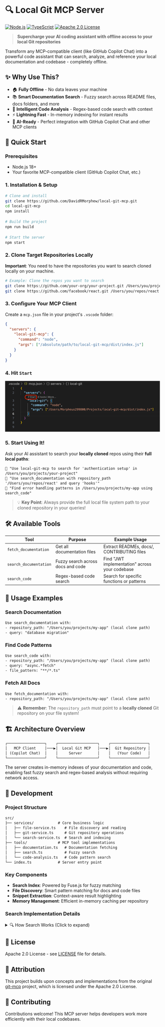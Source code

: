 # 🔍 Local Git MCP Server

[![Node.js](https://img.shields.io/badge/node-%3E%3D18-brightgreen)](https://nodejs.org/)
[![TypeScript](https://img.shields.io/badge/typescript-5.0+-blue)](https://www.typescriptlang.org/)
[![Apache 2.0 License](https://img.shields.io/badge/license-Apache%202.0-green)](LICENSE)

> **Supercharge your AI coding assistant with offline access to your local Git repositories**

Transform any MCP-compatible client (like GitHub Copilot Chat) into a powerful code assistant that can search, analyze, and reference your local documentation and codebase - completely offline.

## ✨ Why Use This?

- 🏠 **Fully Offline** - No data leaves your machine
- 📚 **Smart Documentation Search** - Fuzzy search across README files, docs folders, and more
- 🔎 **Intelligent Code Analysis** - Regex-based code search with context
- ⚡ **Lightning Fast** - In-memory indexing for instant results
- 🤖 **AI-Ready** - Perfect integration with GitHub Copilot Chat and other MCP clients

## 🚀 Quick Start

### Prerequisites

- Node.js 18+
- Your favorite MCP-compatible client (GitHub Copilot Chat, etc.)

### 1. Installation & Setup

```bash
# Clone and install
git clone https://github.com/DavidRMorphew/local-git-mcp.git
cd local-git-mcp
npm install

# Build the project
npm run build

# Start the server
npm start
```

### 2. Clone Target Repositories Locally

**Important**: You need to have the repositories you want to search cloned locally on your machine.

```bash
# Example: Clone the repos you want to search
git clone https://github.com/your-org/your-project.git /Users/you/projects/your-project
git clone https://github.com/facebook/react.git /Users/you/repos/react
```

### 3. Configure Your MCP Client

Create a `mcp.json` file in your project's `.vscode` folder:

```json
{
  "servers": {
    "local-git-mcp": {
      "command": "node",
      "args": ["/absolute/path/to/local-git-mcp/dist/index.js"]
    }
  }
}
```

### 4. Hit `Start`

![Start MCP](public/startmcp.png)

### 5. Start Using It!

Ask your AI assistant to search your **locally cloned** repos using their **full local paths**:

```
💬 "Use local-git-mcp to search for 'authentication setup' in /Users/you/projects/your-project"
💬 "Use search_documentation with repository_path '/Users/you/repos/react' and query 'hooks'"
💬 "Find error handling patterns in /Users/you/projects/my-app using search_code"
```

> 💡 **Key Point**: Always provide the full local file system path to your cloned repository in your queries!

## 🛠 Available Tools

| Tool                   | Purpose                           | Example Usage                                  |
| ---------------------- | --------------------------------- | ---------------------------------------------- |
| `fetch_documentation`  | Get all documentation files       | Extract READMEs, docs/, CONTRIBUTING files     |
| `search_documentation` | Fuzzy search across docs and code | Find "JWT implementation" across your codebase |
| `search_code`          | Regex-based code search           | Search for specific functions or patterns      |

## 📖 Usage Examples

### Search Documentation

```
Use search_documentation with:
- repository_path: "/Users/you/projects/my-app" (local clone path)
- query: "database migration"
```

### Find Code Patterns

```
Use search_code with:
- repository_path: "/Users/you/projects/my-app" (local clone path)
- query: "async.*fetch"
- file_pattern: "**/*.ts"
```

### Fetch All Docs

```
Use fetch_documentation with:
- repository_path: "/Users/you/projects/my-app" (local clone path)
```

> ⚠️ **Remember**: The `repository_path` must point to a **locally cloned** Git repository on your file system!

## 🏗 Architecture Overview

```
┌─────────────────┐    ┌──────────────────┐    ┌─────────────────┐
│   MCP Client    │───▶│  Local Git MCP   │───▶│  Git Repository │
│ (Copilot Chat)  │    │     Server       │    │   (Your Code)   │
└─────────────────┘    └──────────────────┘    └─────────────────┘
```

The server creates in-memory indexes of your documentation and code, enabling fast fuzzy search and regex-based analysis without requiring network access.

## 🔧 Development

### Project Structure

```
src/
├── services/           # Core business logic
│   ├── file-service.ts    # File discovery and reading
│   ├── git-service.ts     # Git repository operations
│   └── search-service.ts  # Search and indexing
├── tools/              # MCP tool implementations
│   ├── documentation.ts   # Documentation fetching
│   ├── search.ts          # Fuzzy search
│   └── code-analysis.ts   # Code pattern search
└── index.ts            # Server entry point
```

### Key Components

- **Search Index**: Powered by Fuse.js for fuzzy matching
- **File Discovery**: Smart pattern matching for docs and code files
- **Snippet Extraction**: Context-aware result highlighting
- **Memory Management**: Efficient in-memory caching per repository

### Search Implementation Details

<details>
<summary>🔍 How Search Works (Click to expand)</summary>

**Fuzzy Search (`search_documentation`)**

- Indexes documentation (README*, docs/\*\*/*.md) and code files
- Uses Fuse.js with weighted scoring: content (70%), title (20%), file path (10%)
- Supports quoted exact phrases and multi-word queries
- Results are deduplicated and ranked by relevance

**Regex Search (`search_code`)**

- Scans up to 50 code files with case-insensitive regex
- Returns matches with 2 lines of context before/after
- Supports file pattern filtering

**Performance Notes**

- Indexes are kept in-memory per repository path
- Large repositories auto-limit to 50 files for regex search
- No network access required - fully offline operation

</details>

## 📝 License

Apache 2.0 License - see [LICENSE](LICENSE) file for details.

## 🙏 Attribution

This project builds upon concepts and implementations from the original [git-mcp](https://github.com/idosal/git-mcp) project, which is licensed under the Apache 2.0 License.

## 🤝 Contributing

Contributions welcome! This MCP server helps developers work more efficiently with their local codebases.
